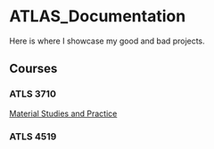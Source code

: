 # ATLAS_Documentation

Here is where I showcase my good and bad projects.

## Courses

### ATLS 3710

[Material Studies and Practice](http://www.jpattani.me/ATLAS_Documentation/html/ATLS3710_Content.html)

### ATLS 4519

